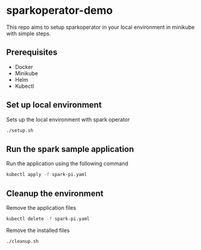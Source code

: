 # sparkoperator-demo


This repo aims to setup sparkoperator in your local environment in minikube with simple steps.

## Prerequisites
- Docker
- Minikube
- Helm
- Kubectl
## Set up local environment

Sets up the local environment with spark operator
```bash
./setup.sh
```

## Run the spark sample application
Run the application using the following command
```bash
kubectl apply -f spark-pi.yaml
```

## Cleanup the environment
Remove the application files
```bash
kubectl delete -f spark-pi.yaml
```

Remove the installed files
```bash
./cleanup.sh
```